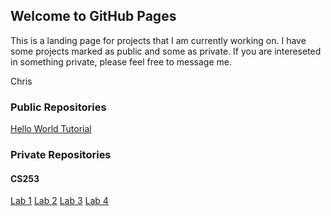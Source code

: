 ## Welcome to GitHub Pages

This is a landing page for projects that I am currently working on.  I have some projects marked as public and some as private.  If you are intereseted in something private, please feel free to message me.

Chris

### Public Repositories

[Hello World Tutorial](https://github.com/snoozebsu/Hello-World)

### Private Repositories
#### CS253
[Lab 1](https://github.com/HindmanCourses/cs253-f21-lab01-snoozebsu)
[Lab 2](https://github.com/HindmanCourses/cs253-f21-lab02-snoozebsu)
[Lab 3](https://github.com/HindmanCourses/cs253-f21-lab03-snoozebsu)
[Lab 4](https://github.com/HindmanCourses/cs253-f21-lab04-snoozebsu)



